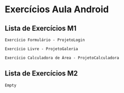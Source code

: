 # Exercícios Aula Android

## Lista de Exercícios M1

```
Exercício Formulário - ProjetoLogin
```

```
Exercício Livre - ProjetoGaleria
```

```
Exercício Calculadora de Área - ProjetoCalculadora
```

## Lista de Exercícios M2

```
Empty
```

